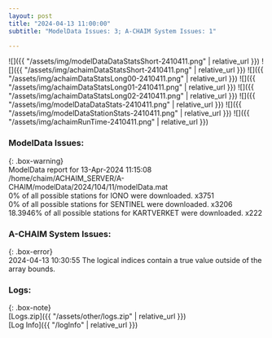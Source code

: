 ```yaml
---
layout: post
title: "2024-04-13 11:00:00"
subtitle: "ModelData Issues: 3; A-CHAIM System Issues: 1"

---
```


![]({{ "/assets/img/modelDataDataStatsShort-2410411.png" | relative_url }})
![]({{ "/assets/img/achaimDataStatsShort-2410411.png" | relative_url }})
![]({{ "/assets/img/achaimDataStatsLong00-2410411.png" | relative_url }})
![]({{ "/assets/img/achaimDataStatsLong01-2410411.png" | relative_url }})
![]({{ "/assets/img/achaimDataStatsLong02-2410411.png" | relative_url }})
![]({{ "/assets/img/modelDataDataStats-2410411.png" | relative_url }})
![]({{ "/assets/img/modelDataStationStats-2410411.png" | relative_url }})
![]({{ "/assets/img/achaimRunTime-2410411.png" | relative_url }})


### ModelData Issues:  
  
{: .box-warning}  
 ModelData report for 13-Apr-2024 11:15:08   
 /home/chaim/ACHAIM_SERVER/A-CHAIM/modelData/2024/104/11/modelData.mat   
 0% of all possible stations for IONO were downloaded. x3751   
 0% of all possible stations for SENTINEL were downloaded. x3206   
 18.3946% of all possible stations for KARTVERKET were downloaded. x222   
  
### A-CHAIM System Issues:  
  
{: .box-error}  
2024-04-13 10:30:55 The logical indices contain a true value outside of the array bounds.  

### Logs:  
  
{: .box-note}  
[Logs.zip]({{ "/assets/other/logs.zip" | relative_url }})  
[Log Info]({{ "/logInfo" | relative_url }})  
